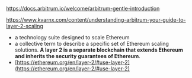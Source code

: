 https://docs.arbitrum.io/welcome/arbitrum-gentle-introduction

https://www.kvarnx.com/content/understanding-arbitrum-your-guide-to-layer-2-scaling

- a technology suite designed to scale Ethereum
- a collective term to describe a specific set of Ethereum scaling solutions. **A layer 2 is a separate blockchain that extends Ethereum and inherits the security guarantees of Ethereum**.
- [https://ethereum.org/en/layer-2/#use-layer-2](https://ethereum.org/en/layer-2/#use-layer-2)
